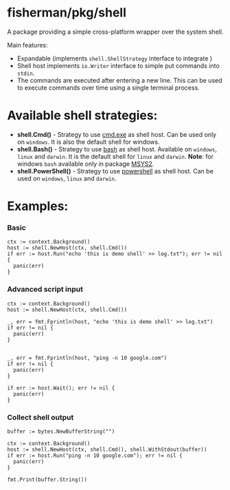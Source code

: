 # fisherman/pkg/shell

A package providing a simple cross-platform wrapper over the system shell.

Main features:
- Expandable (implements `shell.ShellStrategy` interface to integrate )
- Shell host implements `io.Writer` interface to simple put commands into `stdin`.
- The commands are executed after entering a new line. This can be used to execute
  commands over time using a single terminal process.

# Available shell strategies:

- **shell.Cmd()** - Strategy to use [cmd.exe](https://docs.microsoft.com/en-us/windows-server/administration/windows-commands/cmd?ranMID=46131&ranEAID=a1LgFw09t88&ranSiteID=a1LgFw09t88-GnIhyB.n9js83pQZuKa7oQ&epi=a1LgFw09t88-GnIhyB.n9js83pQZuKa7oQ&irgwc=1&OCID=AID2200057_aff_7806_1243925&tduid=%28ir__tx9o062soskf6jneo33yzzo9bn2xoglw11jzryfe00%29%287806%29%281243925%29%28a1LgFw09t88-GnIhyB.n9js83pQZuKa7oQ%29%28%29&irclickid=_tx9o062soskf6jneo33yzzo9bn2xoglw11jzryfe00) as shell host. Can be used only on `windows`. It is also the default shell for windows.
- **shell.Bash()** - Strategy to use [bash](https://www.gnu.org/software/bash/) as shell host. Available on  `windows`, `linux` and `darwin`. It is the default shell for `linux` and `darwin`.   **Note**: for windows `bash` available only in package [MSYS2](https://www.msys2.org/).
- **shell.PowerShell()** - Strategy to use [powershell](https://docs.microsoft.com/en-us/powershell/scripting/overview?view=powershell-7.2) as shell host. Can be used on `windows`, `linux` and `darwin`.

# Examples:

### Basic
```golang
ctx := context.Background()
host := shell.NewHost(ctx, shell.Cmd())
if err := host.Run("echo 'this is demo shell' >> log.txt"); err != nil {
  panic(err)
}
```

### Advanced script input
```golang
ctx := context.Background()
host := shell.NewHost(ctx, shell.Cmd())

_, err = fmt.Fprintln(host, "echo 'this is demo shell' >> log.txt")
if err != nil {
  panic(err)
}


_, err = fmt.Fprintln(host, "ping -n 10 google.com")
if err != nil {
  panic(err)
}

if err := host.Wait(); err != nil {
  panic(err)
}
```

### Collect shell output
```golang
buffer := bytes.NewBufferString("")

ctx := context.Background()
host := shell.NewHost(ctx, shell.Cmd(), shell.WithStdout(buffer))
if err := host.Run("ping -n 10 google.com"); err != nil {
  panic(err)
}

fmt.Print(buffer.String())
```
